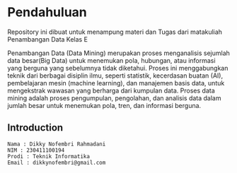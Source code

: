 # Pendahuluan

Repository ini dibuat untuk menampung materi dan Tugas dari matakuliah Penambangan Data Kelas E

Penambangan Data (Data Mining) merupakan proses menganalisis sejumlah data besar(Big Data) untuk menemukan pola, hubungan, atau informasi yang berguna yang sebelumnya tidak diketahui. Proses ini menggabungkan teknik dari berbagai disiplin ilmu, seperti statistik, kecerdasan buatan (AI), pembelajaran mesin (machine learning), dan manajemen basis data, untuk mengekstrak wawasan yang berharga dari kumpulan data. Proses data mining adalah proses pengumpulan, pengolahan, dan analisis data dalam jumlah besar untuk menemukan pola, tren, dan informasi berguna.


## Introduction
    Nama : Dikky Nofembri Rahmadani 
    NIM : 230411100194
    Prodi : Teknik Informatika
    Email : dikkynofembri@gmail.com
    


```{tableofcontents}
```
